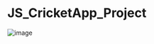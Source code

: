 # JS_CricketApp_Project

![image](https://github.com/user-attachments/assets/ed7b7322-3fe5-4bb6-acb5-a4d14e6dfa54)
